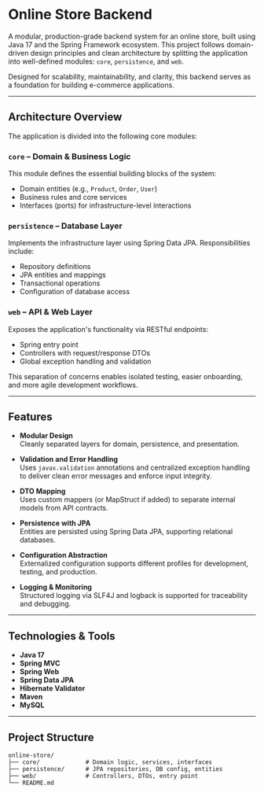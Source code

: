 #  Online Store Backend

A modular, production-grade backend system for an online store, built using Java 17 and the Spring Framework ecosystem. This project follows domain-driven design principles and clean architecture by splitting the application into well-defined modules: `core`, `persistence`, and `web`.

Designed for scalability, maintainability, and clarity, this backend serves as a foundation for building e-commerce applications.

---

##  Architecture Overview

The application is divided into the following core modules:

### `core` – Domain & Business Logic
This module defines the essential building blocks of the system:
- Domain entities (e.g., `Product`, `Order`, `User`)
- Business rules and core services
- Interfaces (ports) for infrastructure-level interactions

### `persistence` – Database Layer
Implements the infrastructure layer using Spring Data JPA. Responsibilities include:
- Repository definitions
- JPA entities and mappings
- Transactional operations
- Configuration of database access

### `web` – API & Web Layer
Exposes the application's functionality via RESTful endpoints:
- Spring entry point
- Controllers with request/response DTOs
- Global exception handling and validation

This separation of concerns enables isolated testing, easier onboarding, and more agile development workflows.

---

## Features

- **Modular Design**  
  Cleanly separated layers for domain, persistence, and presentation.

- **Validation and Error Handling**  
  Uses `javax.validation` annotations and centralized exception handling to deliver clean error messages and enforce input integrity.

- **DTO Mapping**  
  Uses custom mappers (or MapStruct if added) to separate internal models from API contracts.

- **Persistence with JPA**  
  Entities are persisted using Spring Data JPA, supporting relational databases.

- **Configuration Abstraction**  
  Externalized configuration supports different profiles for development, testing, and production.

- **Logging & Monitoring**  
  Structured logging via SLF4J and logback is supported for traceability and debugging.

---

## Technologies & Tools

- **Java 17**
- **Spring MVC**
- **Spring Web**
- **Spring Data JPA**
- **Hibernate Validator**
- **Maven**
- **MySQL**

---

## Project Structure

```plaintext
online-store/
├── core/             # Domain logic, services, interfaces
├── persistence/      # JPA repositories, DB config, entities
├── web/              # Controllers, DTOs, entry point
└── README.md
